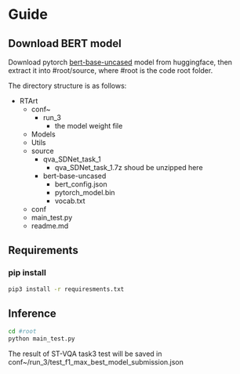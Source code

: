 # Guide
## Download BERT model
Download pytorch [bert-base-uncased](https://s3.amazonaws.com/models.huggingface.co/bert/bert-base-uncased.tar.gz) model from huggingface, then extract it into #root/source, where #root is the code root folder.

The directory structure is as follows:
- RTArt
  - conf~
    - run_3
      - the model weight file
  - Models
  - Utils
  - source
    - qva_SDNet_task_1
      - qva_SDNet_task_1.7z shoud be unzipped here
    - bert-base-uncased
      - bert_config.json
      - pytorch_model.bin
      - vocab.txt
  - conf
  - main_test.py
  - readme.md
## Requirements
### pip install
```bash
pip3 install -r requiresments.txt
```
## Inference
```bash
cd #root
python main_test.py
```
The result of ST-VQA task3 test will be saved in conf~/run_3/test_f1_max_best_model_submission.json
